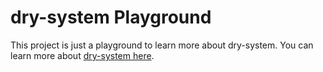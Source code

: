 # dry-system Playground

This project is just a playground to learn more about dry-system. You can learn more about [dry-system here][dry-system].

[dry-system]: http://dry-rb.org/gems/dry-system/
